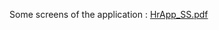 
Some screens of the application : [HrApp_SS.pdf](https://github.com/mertmutludevelopment/hr_app/files/15497634/HrApp_SS.pdf)
